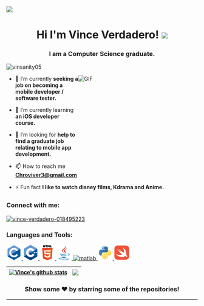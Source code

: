 <img width="1000" src="https://capsule-render.vercel.app/api?type=waving&color=gradient&height=200&section=header&text=What's%20Up?&animation=twinkling&fontSize=40">
</p>
<h1 align="center">Hi I'm Vince Verdadero! <img src="https://user-images.githubusercontent.com/60824509/171394187-96e2d510-4e85-436d-b2c3-7429fc940775.gif" width="30px"></h1>

<h3 align="center">I am a Computer Science graduate.</h3>

<p align="left"> <img src="https://komarev.com/ghpvc/?username=vinsanity05&label=Profile%20views&color=0e75b6&style=flat" alt="vinsanity05" /> </p>

<img align="right" alt="GIF" src="https://github.com/abhisheknaiidu/abhisheknaiidu/blob/master/code.gif?raw=true" width="315" height="250" />

- 🔭 I’m currently **seeking a job on becoming a mobile developer / software tester.**

- 🌱 I’m currently learning **an iOS developer course.**

- 🤝 I’m looking for **help to find a graduate job relating to mobile app development.**

- 📫 How to reach me **Chroviver3@gmail.com**

- ⚡ Fun fact **I like to watch disney films, Kdrama and Anime.**

<h3 align="left">Connect with me:</h3>
<p align="left">
<a href="https://www.linkedin.com/in/vverdadero/" target="blank"><img align="center" src="https://raw.githubusercontent.com/rahuldkjain/github-profile-readme-generator/master/src/images/icons/Social/linked-in-alt.svg" alt="vince-verdadero-018495223" height="30" width="40" /></a>
</p>

<h3 align="left">Languages and Tools:</h3>
<p align="left"> <a href="https://www.cprogramming.com/" target="_blank" rel="noreferrer"> <img src="https://raw.githubusercontent.com/devicons/devicon/master/icons/c/c-original.svg" alt="c" width="40" height="40"/> </a> <a href="https://www.w3schools.com/cpp/" target="_blank" rel="noreferrer"> <img src="https://raw.githubusercontent.com/devicons/devicon/master/icons/cplusplus/cplusplus-original.svg" alt="cplusplus" width="40" height="40"/> </a> <a href="https://www.w3.org/html/" target="_blank" rel="noreferrer"> <img src="https://raw.githubusercontent.com/devicons/devicon/master/icons/html5/html5-original-wordmark.svg" alt="html5" width="40" height="40"/> </a> <a href="https://www.java.com" target="_blank" rel="noreferrer"> <img src="https://raw.githubusercontent.com/devicons/devicon/master/icons/java/java-original.svg" alt="java" width="40" height="40"/> </a> <a href="https://www.mathworks.com/" target="_blank" rel="noreferrer"> <img src="https://upload.wikimedia.org/wikipedia/commons/2/21/Matlab_Logo.png" alt="matlab" width="40" height="40"/> </a> <a href="https://www.python.org" target="_blank" rel="noreferrer"> <img src="https://raw.githubusercontent.com/devicons/devicon/master/icons/python/python-original.svg" alt="python" width="40" height="40"/> </a> <a href="https://developer.apple.com/swift/" target="_blank" rel="noreferrer"> <img src="https://raw.githubusercontent.com/devicons/devicon/master/icons/swift/swift-original.svg" alt="swift" width="40" height="40"/> </a> </p>

| <a href="https://github.com/vinsanity05/github-readme-stats"><img align="center" src="https://github-readme-stats.vercel.app/api?username=vinsanity05&show_icons=true&include_all_commits=true&theme=buefy&hide_border=true" alt="Vince's github stats" /></a> | <a href="https://github.com/vinsanity05/github-readme-stats"><img align="center" src="https://github-readme-stats.vercel.app/api/top-langs/?username=vinsanity05&layout=compact&theme=buefy&hide_border=true" /></a> |
| ------------- | ------------- |

<div align="center">

### Show some ❤️ by starring some of the repositories!

</div>

<!-- <img width="1000" src="https://capsule-render.vercel.app/api?type=waving&color=gradient&height=200&section=header&text=&&animation=twinkling&fontSize=40">
</p> -->

*************
